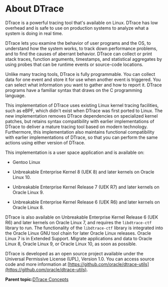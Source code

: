 
# About DTrace <a id="concept_about">

DTrace is a powerful tracing tool that's available on Linux. DTrace has low overhead and is safe to use on production systems to analyze what a system is doing in real time.

DTrace lets you examine the behavior of user programs and the OS, to understand how the system works, to track down performance problems, and to find the causes of aberrant behavior. DTrace can collect or print stack traces, function arguments, timestamps, and statistical aggregates by using probes that can be runtime events or source-code locations.

Unlike many tracing tools, DTrace is fully programmable. You can collect data for one event and store it for use when another event is triggered. You can select what information you want to gather and how to report it. DTrace programs have a familiar syntax that draws on the C programming language.

This implementation of DTrace uses existing Linux kernel tracing facilities, such as eBPF, which didn't exist when DTrace was first ported to Linux. The new implementation removes DTrace dependencies on specialized kernel patches, but retains syntax compatibility with earlier implementations of DTrace to deliver a mature tracing tool based on modern technology. Furthermore, this implementation also maintains functional compatibility with earlier implementations of DTrace, so that you can perform the same actions using either version of DTrace.

This implementation is a user space application and is available on:

-   Gentoo Linux

-   Unbreakable Enterprise Kernel 8 \(UEK 8\) and later kernels on Oracle Linux 10.

-   Unbreakable Enterprise Kernel Release 7 \(UEK R7\) and later kernels on Oracle Linux 9.

-   Unbreakable Enterprise Kernel Release 6 \(UEK R6\) and later kernels on Oracle Linux 8.


DTrace is also available on Unbreakable Enterprise Kernel Release 6 \(UEK R6\) and later kernels on Oracle Linux 7, and requires the `libdtrace-ctf` library to run. The functionality of the `libdtrace-ctf` library is integrated into the Oracle Linux GNU tool chain for later Oracle Linux releases. Oracle Linux 7 is in Extended Support. Migrate applications and data to Oracle Linux 8, Oracle Linux 9, or Oracle Linux 10, as soon as possible.

DTrace is developed as an open source project available under the Universal Permissive License \(UPL\), Version 1.0. You can access source code and more information at [https://github.com/oracle/dtrace-utils](https://github.com/oracle/dtrace-utils).

**Parent topic:**[DTrace Concepts](../explanation/dtrace-concepts.md)

